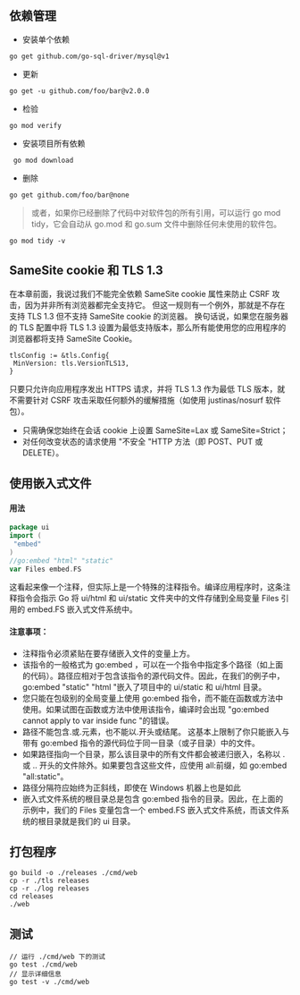 ## 依赖管理

- 安装单个依赖 
```shell
go get github.com/go-sql-driver/mysql@v1
```
- 更新
```shell
go get -u github.com/foo/bar@v2.0.0
```
- 检验
```shell
go mod verify
```
- 安装项目所有依赖
```shell
 go mod download
```
- 删除
```shell
go get github.com/foo/bar@none
```
> 或者，如果你已经删除了代码中对软件包的所有引用，可以运行 go mod tidy，它会自动从 go.mod 和 go.sum 文件中删除任何未使用的软件包。
```shell
go mod tidy -v
```

## SameSite cookie 和 TLS 1.3
在本章前面，我说过我们不能完全依赖 SameSite cookie 属性来防止 CSRF 攻击，因为并非所有浏览器都完全支持它。
但这一规则有一个例外，那就是不存在支持 TLS 1.3 但不支持 SameSite cookie 的浏览器。
换句话说，如果您在服务器的 TLS 配置中将 TLS 1.3 设置为最低支持版本，那么所有能使用您的应用程序的浏览器都将支持 SameSite Cookie。
```
tlsConfig := &tls.Config{
 MinVersion: tls.VersionTLS13,
}
```

只要只允许向应用程序发出 HTTPS 请求，并将 TLS 1.3 作为最低 TLS 版本，就不需要针对 CSRF 攻击采取任何额外的缓解措施（如使用 justinas/nosurf 软件包）。
- 只需确保您始终在会话 cookie 上设置 SameSite=Lax 或 SameSite=Strict；
- 对任何改变状态的请求使用 "不安全 "HTTP 方法（即 POST、PUT 或 DELETE）。

## 使用嵌入式文件
#### 用法
```go
package ui
import (
 "embed"
)
//go:embed "html" "static"
var Files embed.FS
```
这看起来像一个注释，但实际上是一个特殊的注释指令。编译应用程序时，这条注释指令会指示 Go 将 ui/html 和 ui/static 文件夹中的文件存储到全局变量 Files 引用的 embed.FS 嵌入式文件系统中。
#### 注意事项：
- 注释指令必须紧贴在要存储嵌入文件的变量上方。
- 该指令的一般格式为 go:embed <paths>，可以在一个指令中指定多个路径（如上面的代码）。路径应相对于包含该指令的源代码文件。因此，在我们的例子中，go:embed "static" "html "嵌入了项目中的 ui/static 和 ui/html 目录。
- 您只能在包级别的全局变量上使用 go:embed 指令，而不能在函数或方法中使用。如果试图在函数或方法中使用该指令，编译时会出现 "go:embed cannot apply to var inside func "的错误。
- 路径不能包含.或.元素，也不能以.开头或结尾。 这基本上限制了你只能嵌入与带有 go:embed 指令的源代码位于同一目录（或子目录）中的文件。
- 如果路径指向一个目录，那么该目录中的所有文件都会被递归嵌入，名称以 . 或 .. 开头的文件除外。如果要包含这些文件，应使用 all:前缀，如 go:embed "all:static"。
- 路径分隔符应始终为正斜线，即使在 Windows 机器上也是如此
- 嵌入式文件系统的根目录总是包含 go:embed 指令的目录。因此，在上面的示例中，我们的 Files 变量包含一个 embed.FS 嵌入式文件系统，而该文件系统的根目录就是我们的 ui 目录。

## 打包程序
```shell
go build -o ./releases ./cmd/web 
cp -r ./tls releases 
cp -r ./log releases
cd releases
./web
```

## 测试

```shell
// 运行 ./cmd/web 下的测试
go test ./cmd/web  
// 显示详细信息
go test -v ./cmd/web
```


